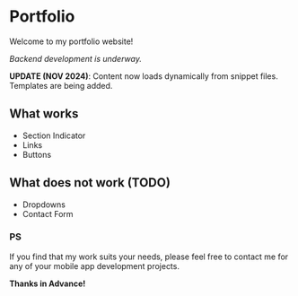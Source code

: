 # Portfolio

Welcome to my portfolio website!

*Backend development is underway.*

**UPDATE (NOV 2024)**: Content now loads dynamically from snippet files. Templates are being added.

## What works
- Section Indicator
- Links
- Buttons

## What does not work (TODO)
- Dropdowns
- Contact Form

### PS

If you find that my work suits your needs, please feel free to contact me for any of your mobile app development projects.

**Thanks in Advance!**
